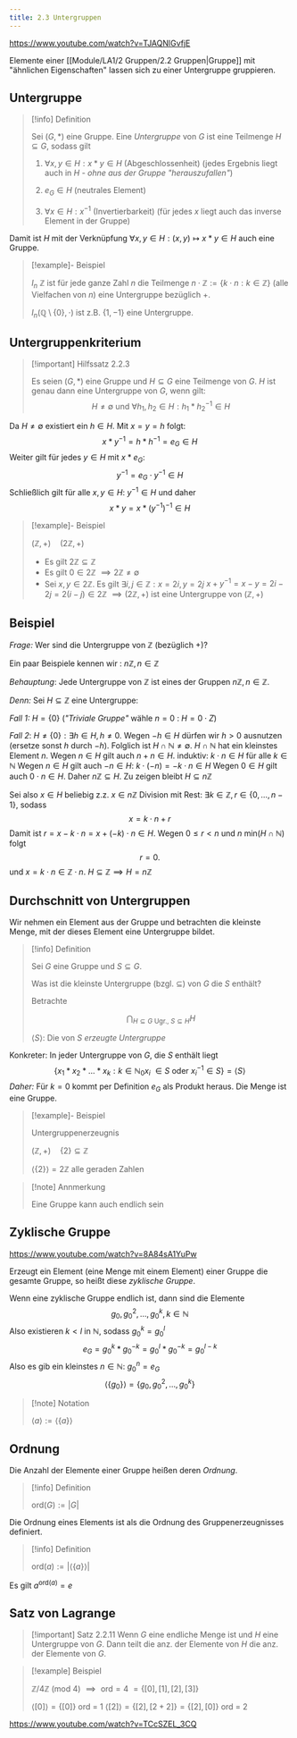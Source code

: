 ```yaml
---
title: 2.3 Untergruppen
---
```



https://www.youtube.com/watch?v=TJAQNlGvfjE

Elemente einer [[Module/LA1/2 Gruppen/2.2 Gruppen|Gruppe]] mit "ähnlichen Eigenschaften" lassen sich zu einer Untergruppe gruppieren.

## Untergruppe

> [!info] Definition 
> 
> Sei $(G, *)$ eine Gruppe. Eine *Untergruppe* von $G$ ist eine Teilmenge $H \subseteq G$, sodass gilt
> 
> 1. $\forall x,y \in H : x * y \in H$ (Abgeschlossenheit)
>    (jedes Ergebnis liegt auch in $H$ - *ohne aus der Gruppe "herauszufallen"*)
>  
> 2. $e_{G} \in H$ (neutrales Element)
> 
> 3. $\forall x \in H : x^{-1}$ (Invertierbarkeit) 
>    (für jedes $x$ liegt auch das inverse Element in der Gruppe)

Damit ist $H$ mit der Verknüpfung $\forall x,y \in H: (x,y) \mapsto x * y \in H$ auch eine Gruppe.

> [!example]- Beispiel 
> 
> $I_{n} \ \mathbb{Z}$ ist für jede ganze Zahl $n$ die Teilmenge $n \cdot\mathbb{Z} := \{ k\cdot n : k \in \mathbb{Z} \}$ (alle Vielfachen von $n$) eine Untergruppe bezüglich $+$.
> 
> $I_{n}(\mathbb{Q} \setminus \{ 0 \}, \cdot)$ ist z.B. $\{ 1, -1 \}$ eine Untergruppe.

## Untergruppenkriterium

> [!important] Hilfssatz 2.2.3
> 
> Es seien $(G, *)$ eine Gruppe und $H \subseteq G$ eine Teilmenge von $G$.
> $H$ ist genau dann eine Untergruppe von $G$, wenn gilt:
> $$
> H \neq \emptyset \text { und } \forall h_1, h_2 \in H: h_1 * h_2^{-1} \in H
> $$

Da $H\neq \emptyset$ existiert ein $h \in H$. Mit $x=y=h$ folgt:
$$
x*y^{-1}=h*h^{-1}=e_{G} \in H
$$
Weiter gilt für jedes $y \in H$ mit $x*e_{G}$:
$$
y^{-1}=e_{G}\cdot y^{-1} \in H
$$
Schließlich gilt für alle $x,y \in H$:  $y^{-1} \in H$ und daher
$$
x*y=x*(y^{-1})^{-1} \in H
$$

> [!example]- Beispiel 
> 
> $(\mathbb{Z}, +) \quad (2\mathbb{Z},+)$
> - Es gilt $2\mathbb{Z} \subseteq \mathbb{Z}$
> - Es gilt $0 \in 2 \mathbb{Z}$ $\implies 2\mathbb{Z}\neq \emptyset$
> - Sei $x,y \in 2\mathbb{Z}$. Es gilt
>   $\exists i, j \in \mathbb{Z} : x=2i, y=2j$
>   $x+y^{-1}=x-y=2i-2j=2(i-j)\in 2\mathbb{Z}$
>   $\implies (2\mathbb{Z}, +)$ ist eine Untergruppe von $(\mathbb{Z},+)$



## Beispiel

*Frage:* Wer sind die Untergruppe von $\mathbb{Z}$ (bezüglich $+$)?

Ein paar Beispiele kennen wir : $n\mathbb{Z}, n \in \mathbb{Z}$

*Behauptung*: Jede Untergruppe von $\mathbb{Z}$ ist eines der Gruppen $n\mathbb{Z}, n \in \mathbb{Z}$.

*Denn:* Sei $H \subseteq \mathbb{Z}$ eine Untergruppe:

*Fall 1:* $H = \{ 0 \}$ (*"Triviale Gruppe"* wähle $n=0$ : $H=0\cdot Z$)

*Fall 2*: $H \neq \{ 0 \}: \exists h \in H, h \neq 0$. Wegen $-h \in H$ dürfen wir $h > 0$ ausnutzen (ersetze sonst $h$ durch $-h$).
Folglich ist $H \cap \mathbb{N} \neq \emptyset$. $H \cap \mathbb{N}$ hat ein kleinstes Element $n$.
Wegen $n \in H$ gilt auch $n+n \in H$.
induktiv: $k \cdot n \in H$ für alle $k \in \mathbb{N}$
Wegen $n \in H$ gilt auch $-n \in H$: $k\cdot(-n)=-k \cdot n \in H$
Wegen $0 \in H$ gilt auch $0\cdot n \in H$.
Daher $n\mathbb{Z} \subseteq H$. Zu zeigen bleibt $H \subseteq n\mathbb{Z}$

Sei also $x \in H$ beliebig z.z. $x \in n\mathbb{Z}$
Division mit Rest: $\exists k \in \mathbb{Z}, r \in \{ 0,\dots,n-1 \}$, sodass 
$$
x=k\cdot n+r
$$
Damit ist $r = x-k\cdot n=x+(-k)\cdot n \in H$.
Wegen $0 \leq r < n$ und $n \text{ min}(H \cap \mathbb{N})$ folgt 
$$
r =0.
$$
und $x=k\cdot n\in\mathbb{Z}\cdot n$.
$H \subseteq \mathbb{Z} \implies H = n\mathbb{Z}$

## Durchschnitt von Untergruppen

Wir nehmen ein Element aus der Gruppe und betrachten die kleinste Menge, mit der dieses Element eine Untergruppe bildet.

> [!info] Definition 
> 
> Sei $G$ eine Gruppe und $S \subseteq G$.
> 
> Was ist die kleinste Untergruppe (bzgl. $\subseteq$) von $G$ die $S$ enthält?
> 
> Betrachte 
> 
> $$
> \displaystyle\bigcap_{H \subseteq G \text{ Ugr.}, \ S \subseteq H}H
> $$
> 
> $\langle S \rangle$: Die von $S$ *erzeugte Untergruppe*

Konkreter:
In jeder Untergruppe von $G$, die $S$ enthält liegt
$$
\{ x_{1} * x_{2} * \dots * x_{k} : k \in \mathbb{N}_{0} x_{i} \ \in S \text{ oder }  x_{i}^{-1} \in S \} = \langle S \rangle
$$
*Daher:* 
 Für $k=0$ kommt per Definition $e_{G}$ als Produkt heraus.
Die Menge ist eine Gruppe.

> [!example]- Beispiel 
> 
> Untergruppenerzeugnis
> 
> $(\mathbb{Z}, +) \quad \{ 2 \} \subseteq \mathbb{Z}$
> 
> $\langle \{ 2 \} \rangle = 2\mathbb{Z}$ alle geraden Zahlen

> [!note] Annmerkung
> 
> Eine Gruppe kann auch endlich sein

## Zyklische Gruppe

https://www.youtube.com/watch?v=8A84sA1YuPw

Erzeugt ein Element (eine Menge mit einem Element) einer Gruppe die gesamte Gruppe, so heißt diese *zyklische Gruppe*.

Wenn eine zyklische Gruppe endlich ist, dann sind die Elemente 
$$
g_{0}, g_{0}^2,\dots,g_{0}^{k}, k \in \mathbb{N}
$$ Also existieren $k<l$ in $\mathbb{N}$, sodass $g_{0}^{k}=g_{0}^{l}$
$$
e_{G}=g_{0}^{k}*g_{0}^{-k}=g_{0}^{l}*g_{0}^{-k}=g_{0}^{l-k}
$$
Also es gib ein kleinstes $n \in \mathbb{N}$: $g_{0}^{n}=e_{G}$ 
$$
\langle \{ g_{0} \} \rangle = \{ g_{0}, g_{0}^2,\dots,g_{0}^{k} \}
$$

> [!note] Notation
> 
> $\langle a \rangle := \langle \{ a \} \rangle$

## Ordnung

Die Anzahl der Elemente einer Gruppe heißen deren *Ordnung*.

> [!info] Definition 
> 
> $\text{ord}(G) := |G|$

Die Ordnung eines Elements ist als die Ordnung des Gruppenerzeugnisses definiert.

> [!info] Definition 
> 
> $\text{ord}(a) := |\langle \{ a \} \rangle|$

Es gilt $a^{\text{ord}(a)}=e$

## Satz von Lagrange

> [!important] Satz 2.2.11
> Wenn $G$ eine endliche Menge ist und $H$ eine Untergruppe von $G$. Dann teilt die anz. der Elemente von $H$ die anz. der Elemente von $G$.

> [!example] Beispiel 
> 
> $\mathbb{Z}\text{/}4\mathbb{Z}$ (mod 4) $\implies \text{ ord}=4$
> $=\{ [0],[1],[2],[3] \}$
> 
> $\langle [0] \rangle = \{ [0] \}$ ord = 1
> $\langle [2] \rangle = \{ [2], [2+2] \} = \{ [2], [0] \}$ ord = 2

https://www.youtube.com/watch?v=TCcSZEL_3CQ